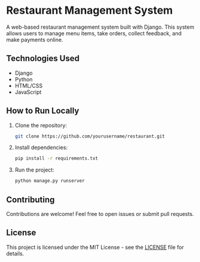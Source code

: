 
# Restaurant Management System

A web-based restaurant management system built with Django. This system allows users to manage menu items, take orders, collect feedback, and make payments online.

## Technologies Used
- Django
- Python
- HTML/CSS
- JavaScript

## How to Run Locally
1. Clone the repository:
   ```bash
   git clone https://github.com/yourusername/restaurant.git
   ```
2. Install dependencies:
   ```bash
   pip install -r requirements.txt
   ```
3. Run the project:
   ```bash
   python manage.py runserver
   ```

## Contributing
Contributions are welcome! Feel free to open issues or submit pull requests.

## License
This project is licensed under the MIT License - see the [LICENSE](LICENSE) file for details.

